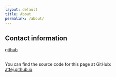 ```yaml
---
layout: default
title: About
permalink: /about/
---
```

## Contact information
[github](https://github.com/AtteJ)<br><br>

You can find the source code for this page at GitHub:<br>
[attej.github.io](https://github.com/AtteJ/attej.github.io)
